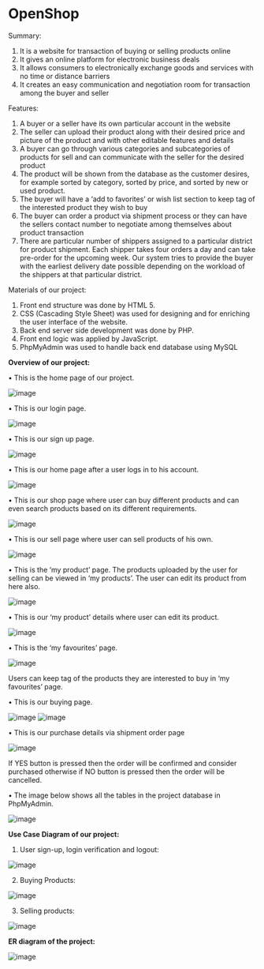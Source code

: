 # OpenShop


Summary:
1. It is a website for transaction of buying or selling products online
2. It gives an online platform for electronic business deals
3. It allows consumers to electronically exchange goods and services with no time or distance barriers
4. It creates an easy communication and negotiation room for transaction among the buyer and seller


Features:
1. A buyer or a seller have its own particular account in the website
2. The seller can upload their product along with their desired price and picture of the product and with other editable features and details
3. A buyer can go through various categories and subcategories of products for sell and can communicate with the seller for the desired product
4. The product will be shown from the database as the customer desires, for example sorted by category, sorted by price, and sorted by new or used product.
5. The buyer will have a ‘add to favorites’ or wish list section to keep tag of the interested product they wish to buy
6. The buyer can order a product via shipment process or they can have the sellers contact number to negotiate among themselves about product transaction
7. There are particular number of shippers assigned to a particular district for product shipment. Each shipper takes four orders a day and can take pre-order for the upcoming week. Our system tries to provide the buyer with the earliest delivery date possible depending on the workload of the shippers at that particular district.


Materials of our project:
1.	Front end structure was done by HTML 5.
2.	CSS (Cascading Style Sheet) was used for designing and for enriching the user interface of the website.
3.	Back end server side development was done by PHP.
4.	Front end logic was applied by JavaScript.
5.	PhpMyAdmin was used to handle back end database using MySQL



**Overview of our project:**

•	This is the home page of our project.

![image](https://github.com/aurko96/OpenShop/assets/17502087/24e01022-fad2-4f34-8819-4cdd4fe7bfcf)

 
•	This is our login page.

![image](https://github.com/aurko96/OpenShop/assets/17502087/3ccf390f-b66e-49f8-941c-7d45129401b5)

 
•	This is our sign up page.
 
![image](https://github.com/aurko96/OpenShop/assets/17502087/6eab8062-d813-4477-95da-46b298907328)


•	This is our home page after a user logs in to his account.

![image](https://github.com/aurko96/OpenShop/assets/17502087/6afbd656-cb86-4ac2-913c-cb1365bc78b7)

 
•	This is our shop page where user can buy different products and can even search products based on its different requirements.

![image](https://github.com/aurko96/OpenShop/assets/17502087/4c8a8bc5-4973-4bc0-bca3-fdcc607f3c68)

 
•	This is our sell page where user can sell products of his own.

![image](https://github.com/aurko96/OpenShop/assets/17502087/7e5a3c89-17ca-4f64-8721-b0018409082e)

 
•	This is the ‘my product’ page. The products uploaded by the user for selling can be viewed in ‘my products’. The user can edit its product from here also. 

![image](https://github.com/aurko96/OpenShop/assets/17502087/a417cab3-b3c7-4b75-abb5-db9ce7fb5bda)

•	This is our ‘my product’ details where user can edit its product.

 ![image](https://github.com/aurko96/OpenShop/assets/17502087/926f41a3-b01a-4a2c-bacc-a8e65960e95f)
 

•	This is the ‘my favourites’ page.

![image](https://github.com/aurko96/OpenShop/assets/17502087/6fd03257-500c-4ea1-9f3d-d09cf4aa6b33)

 
Users can keep tag of the products they are interested to buy in ‘my favourites’ page.


•	This is our buying page.
 
 ![image](https://github.com/aurko96/OpenShop/assets/17502087/e1f4b407-f928-40d8-9490-0f1c17c91720)
![image](https://github.com/aurko96/OpenShop/assets/17502087/9a58263a-1fcf-4af3-b704-13abd1f367c1)


•	This is our purchase details via shipment order page 

![image](https://github.com/aurko96/OpenShop/assets/17502087/324100f3-11f4-43b9-a54b-26a3bb385b68)

If YES button is pressed then the order will be confirmed and consider purchased otherwise if NO button is pressed then the order will be cancelled.

•	The image below shows all the tables in the project database in PhpMyAdmin.
 
![image](https://github.com/aurko96/OpenShop/assets/17502087/b7560741-c9d5-4b17-9156-435367361e26)


**Use Case Diagram of our project:**

1.	User sign-up, login verification and logout:

![image](https://github.com/aurko96/OpenShop/assets/17502087/11020130-c1cc-4e8e-8b45-d4056f8ade8d)
 
2.	Buying Products:

![image](https://github.com/aurko96/OpenShop/assets/17502087/27e7fc90-e552-48b5-83c2-86f0b2a6f31e) 

3.	Selling products:

![image](https://github.com/aurko96/OpenShop/assets/17502087/fe849eb2-b632-4bee-880c-75740a7c0809)

 
**ER diagram of the project:**

![image](https://github.com/aurko96/OpenShop/assets/17502087/b30e6071-abc1-48e2-9bb8-fb2e76d9c06d)

 



